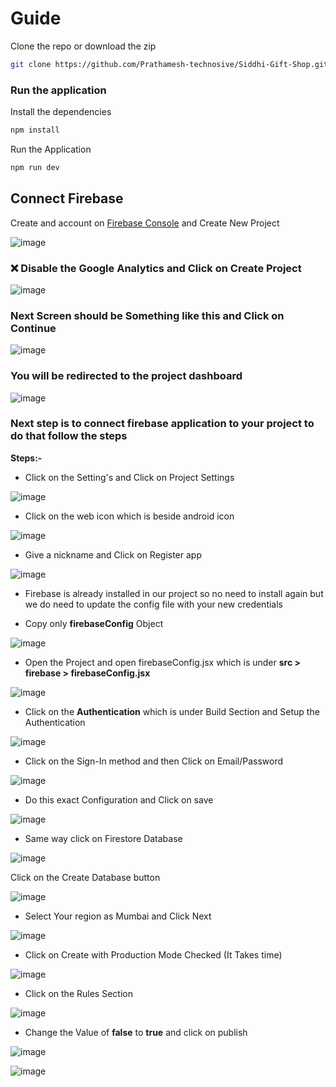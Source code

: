 
# Guide

Clone the repo or download the zip

```bash
git clone https://github.com/Prathamesh-technosive/Siddhi-Gift-Shop.git

```
### Run the application

Install the dependencies

```bash
npm install
```

Run the Application

```bash
npm run dev
```



## Connect Firebase

Create and account on [Firebase Console](https://console.firebase.google.com/) and Create New Project

![image](https://github.com/Prathamesh-technosive/Siddhi-Gift-Shop/assets/79010748/e916ab1f-8cde-4681-a6ab-e2996241ffdc)

### ❌ Disable the Google Analytics and Click on Create Project

![image](https://github.com/Prathamesh-technosive/Siddhi-Gift-Shop/assets/79010748/08b3d9f9-1072-4220-ba09-190efaff7d3b)

### Next Screen should be Something like this and Click on Continue

![image](https://github.com/Prathamesh-technosive/Siddhi-Gift-Shop/assets/79010748/0797c7d8-2697-4327-9a33-a3df6d5ac3dd)


### You will be redirected to the project dashboard


![image](https://github.com/Prathamesh-technosive/Siddhi-Gift-Shop/assets/79010748/f8ae5e9d-f6fe-451c-a0e4-ded298873ba8)

### Next step is to connect firebase application to your project to do that follow the steps

**Steps:-**

- Click on the Setting's and Click on Project Settings

![image](https://github.com/Prathamesh-technosive/Siddhi-Gift-Shop/assets/79010748/5fb8e644-dbbe-4549-8d68-96c397577661)

- Click on the web icon which is beside android icon 


![image](https://github.com/Prathamesh-technosive/Siddhi-Gift-Shop/assets/79010748/f0aa116e-48fe-458f-9219-940751a73a67)

-  Give a nickname and Click on Register app


![image](https://github.com/Prathamesh-technosive/Siddhi-Gift-Shop/assets/79010748/3b5415c6-96ea-4236-ac15-273d51f403ff)


- Firebase is already installed in our project so no need to install again but we do need to update the config file with your new credentials

- Copy only **firebaseConfig** Object

![image](https://github.com/Prathamesh-technosive/Siddhi-Gift-Shop/assets/79010748/97930f79-7818-4d34-96c4-bc6c936185c1)

- Open the Project and open firebaseConfig.jsx which is under **src > firebase > firebaseConfig.jsx**

![image](https://github.com/Prathamesh-technosive/Siddhi-Gift-Shop/assets/79010748/4543e670-0195-446d-9740-0f4ab52d50ac)

- Click on the **Authentication** which is under Build Section and Setup the Authentication

![image](https://github.com/Prathamesh-technosive/Siddhi-Gift-Shop/assets/79010748/fbce57db-3233-490b-98f9-5320d2e8a68e)

- Click on the Sign-In method and then Click on Email/Password 

![image](https://github.com/Prathamesh-technosive/Siddhi-Gift-Shop/assets/79010748/65f2d9c9-1035-4b50-ba6a-2bb5b8942a9c)

- Do this exact Configuration and Click on save


![image](https://github.com/Prathamesh-technosive/Siddhi-Gift-Shop/assets/79010748/632eac63-6398-4f48-a92c-82f41fb32e57)

- Same way click on Firestore Database

![image](https://github.com/Prathamesh-technosive/Siddhi-Gift-Shop/assets/79010748/8b2b09b5-daa0-4e57-8b49-8174893fe29f)

Click on the Create Database button 

![image](https://github.com/Prathamesh-technosive/Siddhi-Gift-Shop/assets/79010748/68b02959-38ea-4559-83ec-a43a72b0b786)

- Select Your region as Mumbai and Click Next

![image](https://github.com/Prathamesh-technosive/Siddhi-Gift-Shop/assets/79010748/f638d7ab-24d9-4624-8415-9d28d0947cbc)

- Click on Create with Production Mode Checked (It Takes time)

![image](https://github.com/Prathamesh-technosive/Siddhi-Gift-Shop/assets/79010748/79b493f7-f442-4967-b27a-b9f15ad65757)

- Click on the Rules Section 


![image](https://github.com/Prathamesh-technosive/Siddhi-Gift-Shop/assets/79010748/6de24d59-fa47-4de7-bbf6-6206d65e327f)


- Change the Value of **false** to **true** and click on publish


![image](https://github.com/Prathamesh-technosive/Siddhi-Gift-Shop/assets/79010748/d695410c-c816-447d-a71d-934f3eb38aa0)



![image](https://github.com/Prathamesh-technosive/Siddhi-Gift-Shop/assets/79010748/7561600a-df9d-47fc-8368-a14c38d82930)
